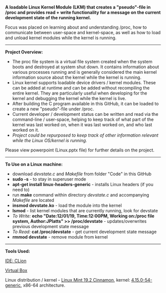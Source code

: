 <b>A loadable Linux Kernel Module (LKM) that creates a "pseudo"-file in /proc and provides read + write functionality for a message on the current development state of the running kernel.</b>

Focus was placed on learning about and understanding /proc, how to communicate between user-space and kernel-space, as well as how to load and unload kernel modules while the kernel is running.

***

<b>Project Overview:</b>

- The proc file system is a virtual file system created when the system boots and destroyed at system shut down. It contains information about various processes running and is generally considered the main kernel information source about the kernel while the kernel is running.
- Linux kernel supports loadable device drivers / kernel modules. These can be added at runtime and can be added without recompiling the entire kernel. They are particularly useful when developing for the kernel and debugging the kernel while the kernel is live.
- After building the C program available in this GitHub, it can be loaded to create a new "pseudo"-file under /proc.
- Current developer / development status can be written and read via the command-line / user-space, helping to keep track of what part of the kernel was last worked on, when it was last worked on, and who last worked on it.
- <i>Project could be repurposed to keep track of other information relevant while the Linux OS/kernel is running.</i>

Please view powerpoint (Linux.pptx file) for further details on the project.

***

<b>To Use on a Linux machine:</b>
- download <i>devstate.c</i> and <i>Makefile</i> from folder "Code" in this GitHub
- <b>sudo -s</b> - to stay in superuser mode
- <b>apt-get install linux-headers-generic</b> - installs Linux headers (if you need to)
- run <b>make</b> command within directory <i>devstate.c</i> and accompanying <i>Makefile</i> are located
- <b>insmod devstate.ko</b> - load the module into the kernel
- <b>lsmod</b> - list kernel modules that are currently running, look for devstate
- <i>To Write: </i><b>echo "Date:12/01/19, Time:12:00PM, Working on:/proc file system, Author:JPlatts" >> /proc/devstate</b> - updates/overwrites previous development state message
- <i>To Read: </i><b>cat /proc/devstate</b> - get current development state message
- <b>rmmod devstate</b> - remove module from kernel

***

<b>Tools Used:</b>

<a href="https://www.jetbrains.com/clion/" target="_blank">IDE: CLion</a>

<a href="https://www.virtualbox.org/" target="_blank">Virtual Box</a>

Linux distribution / kernel - <a href="https://linuxmint.com/" target="_blank">Linux Mint 19.2 Cinnamon</a>, kernel: <a href="https://www.kernel.org/" target="_blank">4.15.0-54-generic</a>, x86-64 architecture.</b>
